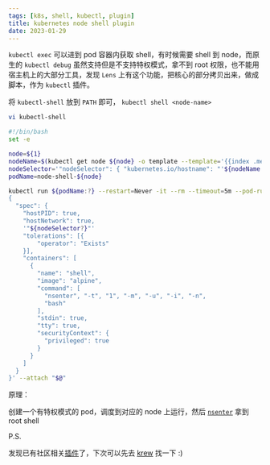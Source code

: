 ```yaml
---
tags: [k8s, shell, kubectl, plugin]
title: kubernetes node shell plugin
date: 2023-01-29
---
```


`kubectl exec` 可以进到 pod 容器内获取 shell，有时候需要 shell 到 node，而原生的 `kubectl debug` 虽然支持但是不支持特权模式，拿不到 root 权限，也不能用宿主机上的大部分工具，发现 `Lens` 上有这个功能，把核心的部分拷贝出来，做成脚本，作为 `kubectl` 插件。

将 `kubectl-shell` 放到 `PATH` 即可， `kubectl shell <node-name>`

```bash
vi kubectl-shell
```

```bash
#!/bin/bash
set -e

node=${1}
nodeName=$(kubectl get node ${node} -o template --template='{{index .metadata.labels "kubernetes.io/hostname"}}') 
nodeSelector='"nodeSelector": { "kubernetes.io/hostname": "'${nodeName:?}'" },'
podName=node-shell-${node}

kubectl run ${podName:?} --restart=Never -it --rm --timeout=5m --pod-running-timeout=5m --image overriden --overrides '
{
  "spec": {
    "hostPID": true,
    "hostNetwork": true,
    '"${nodeSelector?}"'
    "tolerations": [{
        "operator": "Exists"
    }],
    "containers": [
      {
        "name": "shell",
        "image": "alpine",
        "command": [
          "nsenter", "-t", "1", "-m", "-u", "-i", "-n",
          "bash"
        ],
        "stdin": true,
        "tty": true,
        "securityContext": {
          "privileged": true
        }
      }
    ]
  }
}' --attach "$@"
```

原理：

创建一个有特权模式的 pod，调度到对应的 node 上运行，然后 [`nsenter`](https://man7.org/linux/man-pages/man1/nsenter.1.html)  拿到 root shell


P.S.

发现已有社区相关[插件](https://github.com/kvaps/kubectl-node-shell)了，下次可以先去 [krew](https://krew.sigs.k8s.io/plugins/) 找一下 :)

